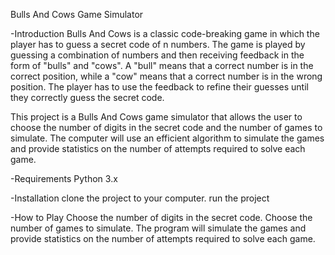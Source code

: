 Bulls And Cows Game Simulator

-Introduction
  Bulls And Cows is a classic code-breaking game in which the player has to guess a secret code of n numbers.
  The game is played by guessing a combination of numbers and then receiving feedback in the form of "bulls" and "cows".
  A "bull" means that a correct number is in the correct position, while a "cow" means that a correct number is in the wrong position.
  The player has to use the feedback to refine their guesses until they correctly guess the secret code.

  This project is a Bulls And Cows game simulator that allows the user to choose the number of digits in the secret code and the number of games to simulate.
  The computer will use an efficient algorithm to simulate the games and provide statistics on the number of attempts required to solve each game.

-Requirements
  Python 3.x

-Installation
  clone the project to your computer.
  run the project
  
-How to Play
  Choose the number of digits in the secret code.
  Choose the number of games to simulate.
  The program will simulate the games and provide statistics on the number of attempts required to solve each game.
